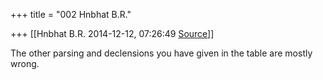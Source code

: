 +++
title = "002 Hnbhat B.R."

+++
[[Hnbhat B.R.	2014-12-12, 07:26:49 [Source](https://groups.google.com/g/samskrita/c/lEt9KuGkQ3w)]]



The other parsing and declensions you have given in the table are mostly wrong.

  

